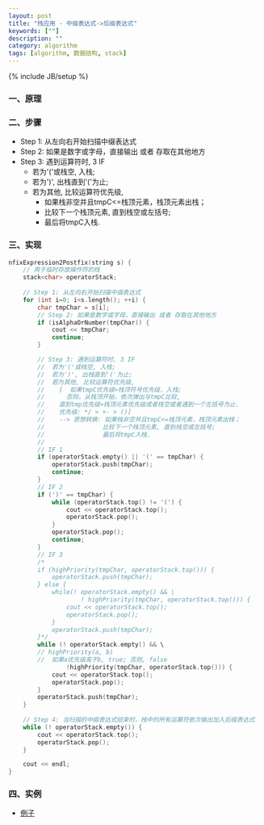 ```yaml
---
layout: post
title: "栈应用 - 中缀表达式->后缀表达式"
keywords: [""]
description: ""
category: algorithm
tags: [algorithm, 数据结构, stack]
---
```

{% include JB/setup %}

### 一、原理

### 二、步骤
* Step 1: 从左向右开始扫描中缀表达式
* Step 2: 如果是数字或字母，直接输出 或者 存取在其他地方
* Step 3: 遇到运算符时, 3 IF
    * 若为'('或栈空, 入栈;
    * 若为')', 出栈直到'('为止;
    * 若为其他, 比较运算符优先级, 
        * 如果栈非空并且tmpC<=栈顶元素，栈顶元素出栈；
        * 比较下一个栈顶元素, 直到栈空或左括号;
        * 最后将tmpC入栈.

### 三、实现

```c
nfixExpression2Postfix(string s) {
    // 用于临时存放操作符的栈
    stack<char> operatorStack;
    
    // Step 1: 从左向右开始扫描中缀表达式
    for (int i=0; i<s.length(); ++i) {
        char tmpChar = s[i];
        // Step 2: 如果是数字或字母，直接输出 或者 存取在其他地方
        if (isAlphaOrNumber(tmpChar)) {
            cout << tmpChar;
            continue;
        }

        // Step 3: 遇到运算符时, 3 IF
        //  若为'('或栈空, 入栈;
        //  若为')', 出栈直到'('为止;
        //  若为其他, 比较运算符优先级, 
        //    [  如果tmpC优先级>栈顶符号优先级，入栈;
        //      否则，从栈顶开始，依次弹出与tmpC比较, 
        //    直到tmp优先级>栈顶元素优先级或者栈空或者遇到一个左括号为止.
        //    优先级: */ > +- > ()]
        //    --> 思想转换: 如果栈非空并且tmpC<=栈顶元素，栈顶元素出栈；
        //                比较下一个栈顶元素, 直到栈空或左括号;
        //                最后将tmpC入栈.
        //    
        // IF 1  
        if (operatorStack.empty() || '(' == tmpChar) {
            operatorStack.push(tmpChar);
            continue;
        }
        // IF 2
        if (')' == tmpChar) {
            while (operatorStack.top() != '(') {
                cout << operatorStack.top();
                operatorStack.pop();
            }
            operatorStack.pop();
            continue;
        } 
        // IF 3
        /*
        if (highPriority(tmpChar, operatorStack.top())) {
            operatorStack.push(tmpChar);
        } else {
            while(! operatorStack.empty() && \
                    ! highPriority(tmpChar, operatorStack.top())) {
                cout << operatorStack.top();
                operatorStack.pop();
            }
            operatorStack.push(tmpChar);
        }*/
        while (! operatorStack.empty() && \
        // highPriority(a, b)
        //  如果a优先级高于b, true; 否则, false
                !highPriority(tmpChar, operatorStack.top())) {
            cout << operatorStack.top();
            operatorStack.pop();
        }
        operatorStack.push(tmpChar);
    }
    
    // Step 4: 当扫描的中缀表达式结束时，栈中的所有运算符依次输出加入后缀表达式
    while (! operatorStack.empty()) {
        cout << operatorStack.top();
        operatorStack.pop();
    }

    cout << endl;
}
```

### 四、实例
* [例子]({{site.url}}/work/algorithm/Stack-1-Arithmetic-Expression-Conversion.cpp})
